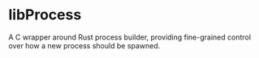 # libProcess
A C wrapper around Rust process builder, providing fine-grained control over how a new process should be spawned.
